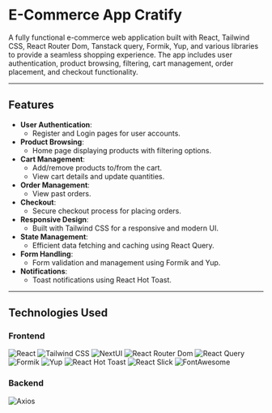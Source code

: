 # E-Commerce App Cratify

A fully functional e-commerce web application built with React, Tailwind CSS, React Router Dom, Tanstack query, Formik, Yup, and various libraries to provide a seamless shopping experience. The app includes user authentication, product browsing, filtering, cart management, order placement, and checkout functionality.

---

## Features

- **User Authentication**:
  - Register and Login pages for user accounts.
- **Product Browsing**:
  - Home page displaying products with filtering options.
- **Cart Management**:
  - Add/remove products to/from the cart.
  - View cart details and update quantities.
- **Order Management**:
  - View past orders.
- **Checkout**:
  - Secure checkout process for placing orders.
- **Responsive Design**:
  - Built with Tailwind CSS for a responsive and modern UI.
- **State Management**:
  - Efficient data fetching and caching using React Query.
- **Form Handling**:
  - Form validation and management using Formik and Yup.
- **Notifications**:
  - Toast notifications using React Hot Toast.

---

## Technologies Used

### Frontend
![React](https://img.shields.io/badge/React-20232A?style=for-the-badge&logo=react&logoColor=61DAFB)
![Tailwind CSS](https://img.shields.io/badge/Tailwind_CSS-38B2AC?style=for-the-badge&logo=tailwind-css&logoColor=white)
![NextUI](https://img.shields.io/badge/NextUI-000000?style=for-the-badge&logo=nextui&logoColor=white)
![React Router Dom](https://img.shields.io/badge/React_Router-CA4245?style=for-the-badge&logo=react-router&logoColor=white)
![React Query](https://img.shields.io/badge/React_Query-FF4154?style=for-the-badge&logo=react-query&logoColor=white)
![Formik](https://img.shields.io/badge/Formik-1A73E8?style=for-the-badge&logo=formik&logoColor=white)
![Yup](https://img.shields.io/badge/Yup-3178C6?style=for-the-badge&logo=yup&logoColor=white)
![React Hot Toast](https://img.shields.io/badge/React_Hot_Toast-FF6F61?style=for-the-badge&logo=react-hot-toast&logoColor=white)
![React Slick](https://img.shields.io/badge/React_Slick-0088CC?style=for-the-badge&logo=react-slick&logoColor=white)
![FontAwesome](https://img.shields.io/badge/FontAwesome-339AF0?style=for-the-badge&logo=font-awesome&logoColor=white)

### Backend
![Axios](https://img.shields.io/badge/Axios-5A29E4?style=for-the-badge&logo=axios&logoColor=white)


